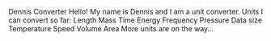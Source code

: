 Dennis Converter Hello! My name is Dennis and I am a unit converter. Units I can convert so far: Length Mass Time Energy Frequency Pressure Data size Temperature Speed Volume Area More units are on the way...
